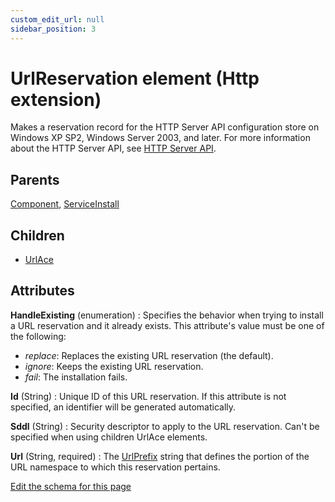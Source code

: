 ```yaml
---
custom_edit_url: null
sidebar_position: 3
---
```

# UrlReservation element (Http extension)
Makes a reservation record for the HTTP Server API configuration store on Windows XP SP2, Windows Server 2003, and later.  For more information about the HTTP Server API, see [HTTP Server API](https://learn.microsoft.com/en-us/windows/win32/http/http-api-start-page).

## Parents
[Component](../wxs/component.md), [ServiceInstall](../wxs/serviceinstall.md)

## Children
* [UrlAce](urlace.md) 

## Attributes
**HandleExisting** (enumeration)
  : Specifies the behavior when trying to install a URL reservation and it already exists. This attribute's value must be one of the following:
- *replace*: Replaces the existing URL reservation (the default).
- *ignore*: Keeps the existing URL reservation.
- *fail*: The installation fails.

**Id** (String)
  : Unique ID of this URL reservation. If this attribute is not specified, an identifier will be generated automatically.

**Sddl** (String)
  : Security descriptor to apply to the URL reservation. Can't be specified when using children UrlAce elements.

**Url** (String, required)
  : The [UrlPrefix](https://learn.microsoft.com/en-us/windows/win32/http/urlprefix-strings) string that defines the portion of the URL namespace to which this reservation pertains.


[Edit the schema for this page](https://github.com/wixtoolset/web/blob/master/src/xsd4/http.xsd)